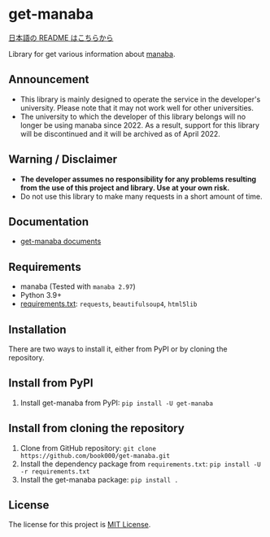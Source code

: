# get-manaba

[日本語の README はこちらから](https://github.com/book000/get-manaba/blob/master/README-ja.md)

Library for get various information about [manaba](https://manaba.jp).

## Announcement

- This library is mainly designed to operate the service in the developer's university. Please note that it may not work well for other universities.
- The university to which the developer of this library belongs will no longer be using manaba since 2022. As a result, support for this library will be discontinued and it will be archived as of April 2022.

## Warning / Disclaimer

- **The developer assumes no responsibility for any problems resulting from the use of this project and library. Use at your own risk.**
- Do not use this library to make many requests in a short amount of time.

## Documentation

- [get-manaba documents](https://book000.github.io/get-manaba/)

## Requirements

- manaba (Tested with `manaba 2.97`)
- Python 3.9+
- [requirements.txt](requirements.txt): `requests`, `beautifulsoup4`, `html5lib`

## Installation

There are two ways to install it, either from PyPI or by cloning the repository.

## Install from PyPI

1. Install get-manaba from PyPI: `pip install -U get-manaba`

## Install from cloning the repository

1. Clone from GitHub repository: `git clone https://github.com/book000/get-manaba.git`
2. Install the dependency package from `requirements.txt`: `pip install -U -r requirements.txt`
3. Install the get-manaba package: `pip install .`

## License

The license for this project is [MIT License](https://github.com/book000/get-manaba/blob/master/LICENSE).
